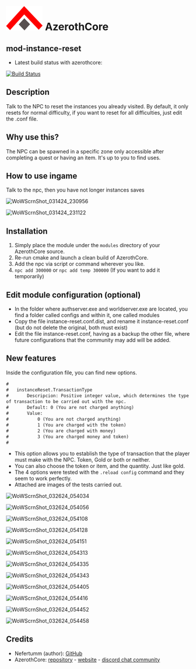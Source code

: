 # ![logo](https://raw.githubusercontent.com/azerothcore/azerothcore.github.io/master/images/logo-github.png) AzerothCore

## mod-instance-reset

- Latest build status with azerothcore:

[![Build Status](https://github.com/azerothcore/mod-instance-reset/workflows/core-build/badge.svg)](https://github.com/azerothcore/mod-instance-reset)

## Description

Talk to the NPC to reset the instances you already visited. By default, it only resets for normal difficulty, if you want to reset for all difficulties, just edit the .conf file.

## Why use this?

The NPC can be spawned in a specific zone only accessible after completing a quest or having an item. It's up to you to find uses.

## How to use ingame

Talk to the npc, then you have not longer instances saves

![WoWScrnShot_031424_230956](https://github.com/azerothcore/mod-instance-reset/assets/2810187/1cba1337-c244-401f-91a0-744d167d3c5e)

![WoWScrnShot_031424_231122](https://github.com/azerothcore/mod-instance-reset/assets/2810187/63afd0cc-f968-4e8c-b141-6a198b25a16e)

## Installation

1. Simply place the module under the `modules` directory of your AzerothCore source.
2. Re-run cmake and launch a clean build of AzerothCore.
3. Add the npc via script or command wherever you like.
4. `npc add 300000` or `npc add temp 300000` (If you want to add it temporarily)

## Edit module configuration (optional)

- In the folder where authserver.exe and worldserver.exe are located, you find a folder called configs and within it, one called modules
- Copy the file instance-reset.conf.dist, and rename it instance-reset.conf (but do not delete the original, both must exist)
- Edit the file instance-reset.conf, having as a backup the other file, where future configurations that the community may add will be added.

## New features

Inside the configuration file, you can find new options.

```
#
#   instanceReset.TransactionType
#       Descripcion: Positive integer value, which determines the type of transaction to be carried out with the npc.
#       Default: 0 (You are not charged anything)
#       Value:
#           0 (You are not charged anything)
#           1 (You are charged with the token)
#           2 (You are charged with money)
#           3 (You are charged money and token)
#
```

- This option allows you to establish the type of transaction that the player must make with the NPC. Token, Gold or both or neither.
- You can also choose the token or item, and the quantity. Just like gold.
- The 4 options were tested with the `.reload config` command and they seem to work perfectly.
- Attached are images of the tests carried out.

![WoWScrnShot_032624_054034](https://github.com/azerothcore/mod-instance-reset/assets/2810187/712c9c3e-9c81-47fe-a7bc-7d71a76bda66)

![WoWScrnShot_032624_054056](https://github.com/azerothcore/mod-instance-reset/assets/2810187/6099c9be-7a1c-48c8-a99d-95c57003caf9)

![WoWScrnShot_032624_054108](https://github.com/azerothcore/mod-instance-reset/assets/2810187/bfe468f3-61ac-4786-8ee9-129e6a3a33e1)

![WoWScrnShot_032624_054128](https://github.com/azerothcore/mod-instance-reset/assets/2810187/fc3f27e4-0715-43a4-a14c-df35a9c7a10e)

![WoWScrnShot_032624_054151](https://github.com/azerothcore/mod-instance-reset/assets/2810187/fe0a84e1-d019-4c5f-81a6-12f03e316967)

![WoWScrnShot_032624_054313](https://github.com/azerothcore/mod-instance-reset/assets/2810187/92fe5951-a749-44cd-85ee-b5bf12d2e827)

![WoWScrnShot_032624_054335](https://github.com/azerothcore/mod-instance-reset/assets/2810187/e3439e51-b2bb-4bab-b048-422e9a39c390)

![WoWScrnShot_032624_054343](https://github.com/azerothcore/mod-instance-reset/assets/2810187/e1316fa3-55e7-4c03-bb18-19c97e5c60a4)

![WoWScrnShot_032624_054405](https://github.com/azerothcore/mod-instance-reset/assets/2810187/22bd5dbb-acd8-418c-a84f-342f6a1bf4e2)

![WoWScrnShot_032624_054416](https://github.com/azerothcore/mod-instance-reset/assets/2810187/8a688bbf-2fb3-4c84-9361-aa49250b5c42)

![WoWScrnShot_032624_054452](https://github.com/azerothcore/mod-instance-reset/assets/2810187/532870e1-1e2a-42cd-844a-dfd899250059)

![WoWScrnShot_032624_054458](https://github.com/azerothcore/mod-instance-reset/assets/2810187/e01c9c0d-8e8e-4088-b3c0-f588b98d0dbe)

## Credits

- Nefertumm (author): [GitHub](https://github.com/Nefertumm)
- AzerothCore: [repository](https://github.com/azerothcore) - [website](http://azerothcore.org/) - [discord chat community](https://discord.gg/PaqQRkd)

